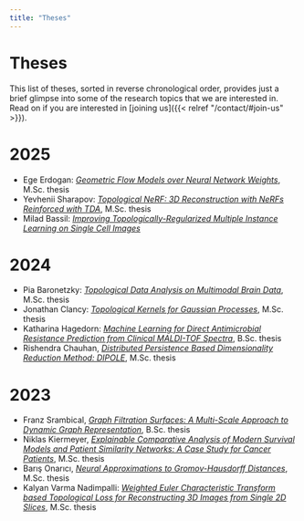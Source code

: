 ```yaml
---
title: "Theses"
---
```


# Theses

This list of theses, sorted in reverse chronological order, provides
just a brief glimpse into some of the research topics that we are
interested in. Read on if you are interested in [joining us]({{< relref "/contact/#join-us" >}}).

# 2025

- Ege Erdogan: [*Geometric Flow Models over Neural Network Weights*](Thesis_Ege_Erdogan.pdf), M.Sc. thesis
- Yevhenii Sharapov: [*Topological NeRF: 3D Reconstruction with NeRFs Reinforced with TDA*](Thesis_Yevhenii_Sharapov.pdf), M.Sc. thesis
- Milad Bassil: [*Improving Topologically-Regularized Multiple Instance Learning on Single Cell Images*](Thesis_Milad_Bassil.pdf)

# 2024

- Pia Baronetzky: [*Topological Data Analysis on Multimodal Brain
  Data*](Thesis_Pia_Baronetzky.pdf), M.Sc. thesis
- Jonathan Clancy: [*Topological Kernels for Gaussian
  Processes*](Thesis_Jonathan_Clancy.pdf), M.Sc. thesis
- Katharina Hagedorn: [*Machine Learning for Direct Antimicrobial
  Resistance Prediction from Clinical MALDI-TOF
  Spectra*](Thesis_Katharina_Hagedorn.pdf), B.Sc. thesis
- Rishendra Chauhan, [*Distributed Persistence Based Dimensionality
  Reduction Method: DIPOLE*](Thesis_Rishendra_Chauhan.pdf), M.Sc. thesis 

# 2023

- Franz Srambical, [*Graph Filtration Surfaces: A Multi-Scale Approach
  to Dynamic Graph Representation*](Thesis_Franz_Srambical.pdf), B.Sc.
  thesis
- Niklas Kiermeyer, [*Explainable Comparative Analysis of Modern
  Survival Models and Patient Similarity Networks: A Case Study for
  Cancer Patients*](Thesis_Niklas_Kiermeyer.pdf), M.Sc. thesis
- Barış Onarıcı, [*Neural Approximations to Gromov-Hausdorff
  Distances*](Thesis_Barış_Onarıcı.pdf), M.Sc. thesis
- Kalyan Varma Nadimpalli: [*Weighted Euler Characteristic Transform based Topological Loss for Reconstructing 3D Images from Single 2D Slices*](Thesis_Kalyan_Varma_Nadimpalli.pdf), M.Sc. thesis
